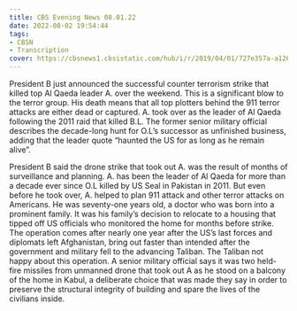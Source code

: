 ```yaml
---
title: CBS Evening News 08.01.22
date: 2022-08-02 19:54:44
tags:
- CBSN
- Transcription
cover: https://cbsnews1.cbsistatic.com/hub/i/r/2019/04/01/727e357a-a126-4138-a2c5-4d3222669d57/thumbnail/640x360/3ff2761028dc5c65cc4f07acd54bcd5c/cbsn2-logo-1920x1080.jpg
---
```

President B just announced the successful counter terrorism strike that killed top Al Qaeda leader A. over the weekend. This is a significant blow to the terror group. His death means that all top plotters behind the 911 terror attacks are either dead or captured. A. took over as the leader of Al Qaeda following the 2011 raid that killed B.L. The former senior military official describes the decade-long hunt for O.L’s successor as unfinished business, adding that the leader quote “haunted the US for as long as he remain alive”. 

President B said the drone strike that took out A. was the result of months of surveillance and planning. A. has been the leader of Al Qaeda for more than a decade ever since O.L killed by US Seal in Pakistan in 2011. But even before he took over, A. helped to plan 911 attack and other terror attacks on Americans. He was seventy-one years old, a doctor who was born into a prominent family. It was his family’s decision to relocate to a housing that tipped off US officials who monitored the home for months before strike. The operation comes after nearly one year after the US’s last forces and diplomats left Afghanistan, bring out faster than intended after the government and military fell to the advancing Taliban. The Taliban not happy about this operation. A senior military official says it was two held-fire missiles from unmanned drone that took out A as he stood on a balcony of the home in Kabul, a deliberate choice that was made they say in order to preserve the structural integrity of building and spare the lives of the civilians inside. 
